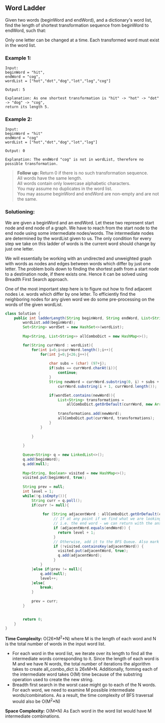 ## Word Ladder

Given two words (beginWord and endWord), and a dictionary's word list, find the length of shortest transformation sequence from beginWord to endWord, such that:

Only one letter can be changed at a time.
Each transformed word must exist in the word list.  

### Example 1:
```
Input:
beginWord = "hit",
endWord = "cog",
wordList = ["hot","dot","dog","lot","log","cog"]

Output: 5

Explanation: As one shortest transformation is "hit" -> "hot" -> "dot" -> "dog" -> "cog",
return its length 5.
```


### Example 2:
```
Input:
beginWord = "hit"
endWord = "cog"
wordList = ["hot","dot","dog","lot","log"]

Output: 0

Explanation: The endWord "cog" is not in wordList, therefore no possible transformation.
```

> **Follow up:** 
> Return 0 if there is no such transformation sequence.  
> All words have the same length.  
> All words contain only lowercase alphabetic characters.  
> You may assume no duplicates in the word list.  
> You may assume beginWord and endWord are non-empty and are not the same.  

 ### Solutioning:
We are given a beginWord and an endWord. Let these two represent start node and end node of a graph. We have to reach from the start node to the end node using some intermediate nodes/words. The intermediate nodes are determined by the wordList given to us. The only condition for every step we take on this ladder of words is the current word should change by just one letter.

We will essentially be working with an undirected and unweighted graph with words as nodes and edges between words which differ by just one letter. The problem boils down to finding the shortest path from a start node to a destination node, if there exists one. Hence it can be solved using Breadth First Search approach.

One of the most important step here is to figure out how to find adjacent nodes i.e. words which differ by one letter. To efficiently find the neighboring nodes for any given word we do some pre-processing on the words of the given wordList.  


```java
class Solution {
    public int ladderLength(String beginWord, String endWord, List<String> wordList) {
        wordList.add(beginWord);
        Set<String> wordSet = new HashSet<>(wordList);
        
        Map<String, List<String>> allComboDict = new HashMap<>();

        for(String currWord : wordList){
            for(int i=0;i<currWord.length();i++){
                for(int j=0;j<26;j++){
            
                    char subs = (char) (97+j);
                    if(subs == currWord.charAt(i)){
                        continue;
                    }
                    String newWord = currWord.substring(0, i) + subs + 
                        currWord.substring(i + 1, currWord.length());

                    if(wordSet.contains(newWord)){
                        List<String> transformations = 
                            allComboDict.getOrDefault(currWord, new ArrayList<>());
                        
                        transformations.add(newWord);                       
                        allComboDict.put(currWord, transformations);
                    }
                }
              
            }
            
        }
        
        Queue<String> q = new LinkedList<>();
        q.add(beginWord);
        q.add(null);
        
        Map<String, Boolean> visited = new HashMap<>();
        visited.put(beginWord, true);
        
        String prev = null;
        int level = 1;
        while(!q.isEmpty()){
            String curr = q.poll();
            if(curr != null){
                
                 for (String adjacentWord : allComboDict.getOrDefault(curr, new ArrayList<>())) {
                      // If at any point if we find what we are looking for
                      // i.e. the end word - we can return with the answer.
                      if (adjacentWord.equals(endWord)) {
                        return level + 1;
                      }
                      // Otherwise, add it to the BFS Queue. Also mark it visited
                      if (!visited.containsKey(adjacentWord)) {
                        visited.put(adjacentWord, true);
                        q.add(adjacentWord);
                      }
                }
            }else if(prev != null){
                q.add(null);
                level++;
            }else{
                break;
            }
            
            prev = curr;
        }
        

        return 0;
    }
}
```  
**Time Complexity:** O(26*M<sup>2</sup>*N) where M is the length of each word and N is the total number of words in the input word list.  
- For each word in the word list, we iterate over its length to find all the intermediate words corresponding to it. Since the length of each word is M and we have N words, the total number of iterations the algorithm takes to create all_combo_dict is 26xM×N. Additionally, forming each of the intermediate word takes O(M) time because of the substring operation used to create the new string.  
- Breadth first search in the worst case might go to each of the N words. For each word, we need to examine M possible intermediate words/combinations. As a result, the time complexity of BFS traversal would also be O(M<sup>2</sup>*N)  

**Space Complexity:**  O(M*N) As Each word in the word list would have M intermediate combinations.

